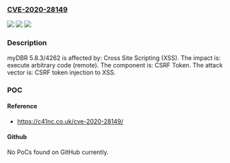 ### [CVE-2020-28149](https://cve.mitre.org/cgi-bin/cvename.cgi?name=CVE-2020-28149)
![](https://img.shields.io/static/v1?label=Product&message=n%2Fa&color=blue)
![](https://img.shields.io/static/v1?label=Version&message=n%2Fa&color=blue)
![](https://img.shields.io/static/v1?label=Vulnerability&message=n%2Fa&color=brighgreen)

### Description

myDBR 5.8.3/4262 is affected by: Cross Site Scripting (XSS). The impact is: execute arbitrary code (remote). The component is: CSRF Token. The attack vector is: CSRF token injection to XSS.

### POC

#### Reference
- https://c41nc.co.uk/cve-2020-28149/

#### Github
No PoCs found on GitHub currently.

